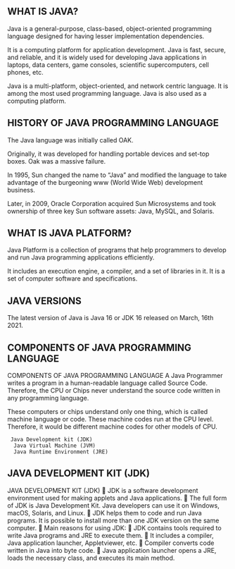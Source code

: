 ## WHAT IS JAVA?

Java is a general-purpose, class-based, object-oriented programming language designed for having lesser implementation dependencies. 

It is a computing platform for application development. Java is fast, secure, and reliable, and it is widely used for developing Java applications in laptops, data centers, game consoles, scientific supercomputers, cell phones, etc.

Java is a multi-platform, object-oriented, and network centric language. It is among the most used programming language. Java is also used as a computing platform.

## HISTORY OF JAVA PROGRAMMING LANGUAGE

The Java language was initially called OAK. 

Originally, it was developed for handling portable devices and set-top boxes. Oak was a massive failure. 

In 1995, Sun changed the name to “Java” and modified the language to take advantage of the burgeoning www (World Wide Web) development business. 

Later, in 2009, Oracle Corporation acquired Sun Microsystems and took ownership of three key Sun software assets: Java, MySQL, and Solaris.

## WHAT IS JAVA PLATFORM?

 Java Platform is a collection of programs that help programmers to develop and run Java programming applications efficiently. 
 
  It includes an execution engine, a compiler, and a set of libraries in it. It is a set of computer software and specifications.

## JAVA VERSIONS

The latest version of Java is Java 16 or JDK 16 released on March, 16th 2021. 

## COMPONENTS OF JAVA PROGRAMMING LANGUAGE

COMPONENTS OF JAVA PROGRAMMING LANGUAGE 
 A Java Programmer writes a program in a human-readable language called Source Code. Therefore, the CPU or Chips never understand the source code written in any programming language. 
 
  These computers or chips understand only one thing, which is called machine language or code. These machine codes run at the CPU level. Therefore, it would be different machine codes for other models of CPU. 
  
	 Java Development kit (JDK) 
      Java Virtual Machine (JVM)
      Java Runtime Environment (JRE)

## JAVA DEVELOPMENT KIT (JDK)

JAVA DEVELOPMENT KIT (JDK) 
 JDK is a software development environment used for making applets and Java applications. 
 The full form of JDK is Java Development Kit. Java developers can use it on Windows, macOS, Solaris, and Linux.
 JDK helps them to code and run Java programs. It is possible to install more than one JDK version on the same computer. 
 Main reasons for using JDK:
 JDK contains tools required to write Java programs and JRE to execute them. 
 It includes a compiler, Java application launcher, Appletviewer, etc. 
 Compiler converts code written in Java into byte code.
 Java application launcher opens a JRE, loads the necessary class, and executes its main method.